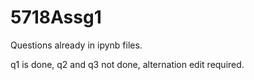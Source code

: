 # 5718Assg1

Questions already in ipynb files.

q1 is done, q2 and q3 not done, alternation edit required.
